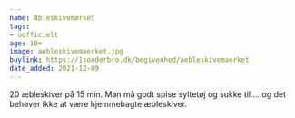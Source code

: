 ```yaml
---
name: Æbleskivemærket
tags:
- uofficielt
age: 10+
image: aebleskivemaerket.jpg
buylink: https://1sonderbro.dk/begivenhed/aebleskivemaerket
date_added: 2021-12-09
---
```

20 æbleskiver på 15 min. Man må godt spise syltetøj og sukke til.... og det behøver ikke at være hjemmebagte æbleskiver.
